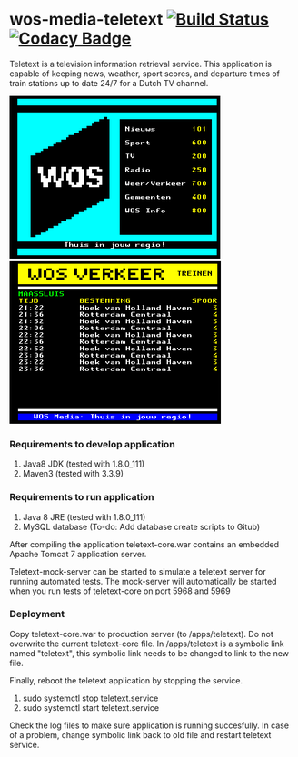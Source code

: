 # wos-media-teletext [![Build Status](https://travis-ci.org/stefankruijt/wos-media-teletext.svg?branch=master)](https://travis-ci.org/stefankruijt/wos-media-teletext) [![Codacy Badge](https://api.codacy.com/project/badge/Grade/c7ae5e6e781a4a3b88adc9934db0f7ff)](https://www.codacy.com/app/stefankruijt1991/wos-media-teletext?utm_source=github.com&amp;utm_medium=referral&amp;utm_content=stefankruijt/wos-media-teletext&amp;utm_campaign=Badge_Grade)

Teletext is a television information retrieval service.
This application is capable of keeping news, weather, sport scores, and departure times of train stations up to date 24/7 for a Dutch TV channel.

![Index page of teletext](./images/index.png?raw=true)
![Departures at train stations](./images/train_departures.png?raw=true)

### Requirements to develop application
1. Java8 JDK (tested with 1.8.0_111)
2. Maven3 (tested with 3.3.9)

### Requirements to run application

1. Java 8 JRE (tested with 1.8.0_111)
2. MySQL database (To-do: Add database create scripts to Gitub)

After compiling the application teletext-core.war contains an embedded Apache Tomcat 7 application server.

Teletext-mock-server can be started to simulate a teletext server for running automated tests.
The mock-server will automatically be started when you run tests of teletext-core on port 5968 and 5969

### Deployment

Copy teletext-core.war to production server (to /apps/teletext). Do not overwrite the current teletext-core file.
In /apps/teletext is a symbolic link named "teletext", this symbolic link needs to be changed to link to the new file.

Finally, reboot the teletext application by stopping the service.
1. sudo systemctl stop teletext.service
2. sudo systemctl start teletext.service

Check the log files to make sure application is running succesfully. In case of a problem, change symbolic link back to old file and restart teletext service.
